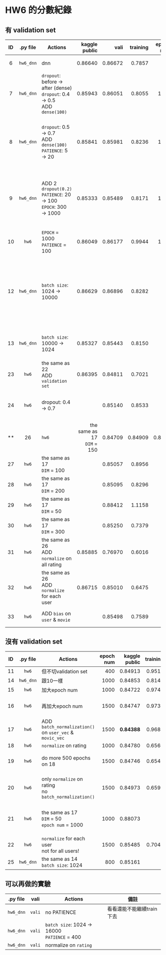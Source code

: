 HW6 的分數紀錄
==============

## 有 validation set
| ID | .py file  | Actions                                                                         | kaggle public | vali        | training | epoch num | 備註                                                                |
|:--:|:---------:|---------------------------------------------------------------------------------|--------------:|------------:|---------:|----------:|---------------------------------------------------------------------|
| 6  | `hw6_dnn` | dnn                                                                             | 0.86640       | 0.86672     | 0.7857   | 400       | 爛爛的，ㄏㄏ                                                        |
| 7  | `hw6_dnn` | `dropout`: before → after (dense)<br> `dropout`: 0.4 → 0.5<br> ADD `dense(100)` | 0.85943       | 0.86051     | 0.8055   | 1000      | 感覺還不錯ㄎㄎ                                                      |
| 8  | `hw6_dnn` | `dropout`: 0.5 → 0.7<br> ADD `dense(100)`<br> `PATIENCE`: 5 → 20                | 0.85841       | 0.85981     | 0.8236   | 1000      | 感覺可以把dropout再開更大一點<br> 然後patience大一點                |
| 9  | `hw6_dnn` | ADD 2 `dropout(0.2)`<br> `PATIENCE`: 20 → 100<br> `EPOCH`: 300 → 1000           | 0.85333       | 0.85489     | 0.8171   | 1500      | 可能還可以稍微把dropout開大<br> 然後PATIENCE也可以大一點            |
| 10 | `hw6`     | `EPOCH` = 1000<br> `PATIENCE` = 100                                             | 0.86049       | 0.86177     | 0.9944   | 1500      | model跟ID 5一樣                                                     |
| 12 | `hw6_dnn` | `batch size`: 1024 → 10000                                                      | 0.86629       | 0.86896     | 0.8282   | 360       | batch size改大之後就爛啦<br> 可能PATIENCE也要跟著調一下才會比較好@@ |
| 13 | `hw6_dnn` | `batch size`: 10000 → 1024                                                      | 0.85327       | 0.85443     | 0.8150   | 800       | 再測一次10，看看epoch數是多少                                       |
| 23 | `hw6`     | the same as 22<br> ADD `validation set`                                         | 0.86395       | 0.84811     | 0.7021   | 420       | 看來這個方法行不通呢QQ                                              |
| 24 | `hw6`     | dropout: 0.4 → 0.7                                                              |               | 0.85140     | 0.8533   | 472       | 結果變爛啦，dropout開太大了                                         |
**| 26 | `hw6`     | the same as 17<br> `DIM` = 150                                                  | 0.84709       | 0.84909 | 0.8855   | 401       | **Report Problem 2**<br> the best performance                       |**
| 27 | `hw6`     | the same as 17<br> `DIM` = 100                                                  |               | 0.85057     | 0.8956   | 209       | **Report Problem 2**                                                |
| 28 | `hw6`     | the same as 17<br> `DIM` = 200                                                  |               | 0.85095     | 0.8296   | 289       | **Report Problem 2**                                                |
| 29 | `hw6`     | the same as 17<br> `DIM` = 50                                                   |               | 0.88412     | 1.1158   | 209       | **Report Problem 2**                                                |
| 30 | `hw6`     | the same as 17<br> `DIM` = 300                                                  |               | 0.85250     | 0.7379   | 426       | **Report Problem 2**                                                |
| 31 | `hw6`     | the same as 26<br> ADD `normalize` on all rating                                | 0.85885       | 0.76970     | 0.6016   | 541       | **Report Problem 1**                                                |
| 32 | `hw6`     | the same as 26<br> ADD `normalize` for each user                                | 0.86715       | 0.85010     | 0.6475   | 494       | **Report Problem 1**                                                |
| 33 | `hw6`     | ADD `bias` on `user` & `movie`                                                  |               | 0.85498     | 0.7589   |           | **Report Problem 3**                                                |

## 沒有 validation set
| ID | .py file  | Actions                                                   | epoch num | kaggle public | training | 備註                         |
|:--:|:---------:|-----------------------------------------------------------|----------:|--------------:|---------:|------------------------------|
| 11 | `hw6`     | 但不切validation set                                      | 400       | 0.84913       | 0.9518   |                              |
| 14 | `hw6_dnn` | 跟10一樣                                                  | 1000      | 0.84853       | 0.8147   |                              |
| 15 | `hw6`     | 加大epoch num                                             | 1000      | 0.84722       | 0.9740   |                              |
| 16 | `hw6`     | 再加大epoch num                                           | 1500      | 0.84747       | 0.9733   | 感覺是overfit了XD            |
| 17 | `hw6`     | ADD `batch_normalization()` on `user_vec` & `movic_vec`   | 1500      | **0.84388**   | 0.9685   |                              |
| 18 | `hw6`     | `normalize` on rating                                     | 1000      | 0.84780       | 0.6568   |                              |
| 19 | `hw6`     | do more 500 epochs on 18                                  | 1500      | 0.84746       | 0.6549   | 好像不太算overfit @@         |
| 20 | `hw6`     | only `normalize` on rating<br> no `batch_normalization()` | 1500      | 0.84973       | 0.6595   | 看來normalize的成效很爛 @@   |
| 21 | `hw6`     | the same as 17<br> `DIM` = 50<br> `epoch num` = 1000      | 1000      | 0.88073       |          | 作業第二題 - Part 1: DIM變小 |
| 22 | `hw6`     | `normalize` for each user<br> not for all users!          | 1500      | 0.85485       | 0.7049   |                              |
| 25 | `hw6_dnn` | the same as 14<br> `batch size`: 1024                     | 800       | 0.85161       |          |                              |

## 可以再做的實驗
| .py file         | vali      | Actions                                         | 備註                      |
|:----------------:|:---------:|-------------------------------------------------|---------------------------|
| `hw6_dnn`        | `vali`    | no PATIENCE                                     | 看看還能不能繼續train下去 |
| `hw6_dnn`        | `vali`    | `batch size`: 1024 → 16000<br> `PATIENCE` = 400 |                           |
| `hw6_dnn`        | `vali`    | normalize on `rating`                           |                           |
